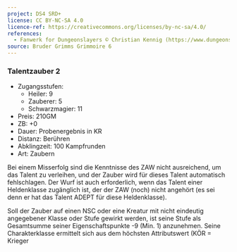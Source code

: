 ```yaml
---
project: DS4 SRD+
license: CC BY-NC-SA 4.0
licence-ref: https://creativecommons.org/licenses/by-nc-sa/4.0/
references: 
  - Fanwerk for Dungeonslayers © Christian Kennig (https://www.dungeonslayers.net/)
source: Bruder Grimms Grimmoire 6
---
```


### Talentzauber 2

- Zugangsstufen:
  - Heiler: 9
  - Zauberer: 5
  - Schwarzmagier: 11
- Preis: 210GM
- ZB: +0
- Dauer: Probenergebnis in KR
- Distanz: Berühren
- Abklingzeit: 100 Kampfrunden
- Art: Zaubern

Bei einem Misserfolg sind die Kenntnisse des ZAW nicht ausreichend, um das Talent zu verleihen, und der Zauber wird für dieses Talent automatisch fehlschlagen. Der Wurf ist auch erforderlich, wenn das Talent einer Heldenklasse zugänglich ist, der der ZAW (noch) nicht angehört (es sei denn er hat das Talent ADEPT für diese Heldenklasse).

Soll der Zauber auf einen NSC oder eine Kreatur mit nicht eindeutig angegebener Klasse oder Stufe gewirkt werden, ist seine Stufe als Gesamtsumme seiner Eigenschaftspunkte -9 (Min. 1) anzunehmen. Seine Charakterklasse ermittelt sich aus dem höchsten Attributswert (KÖR = Krieger

